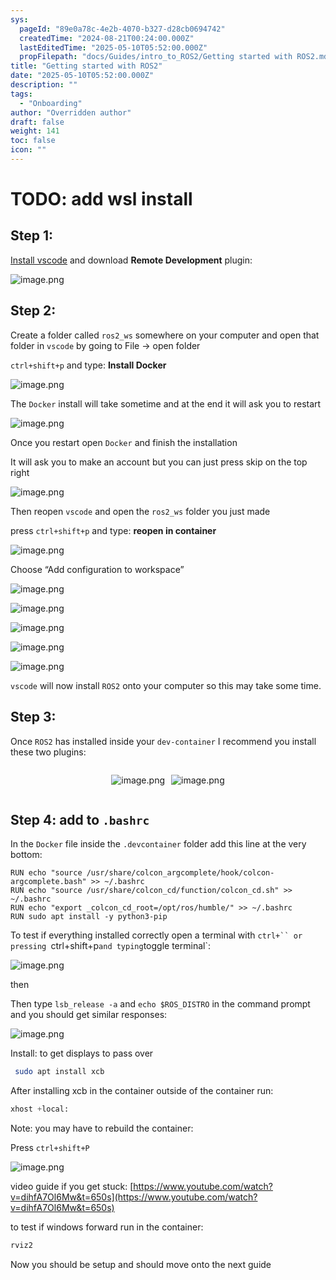 ```yaml
---
sys:
  pageId: "89e0a78c-4e2b-4070-b327-d28cb0694742"
  createdTime: "2024-08-21T00:24:00.000Z"
  lastEditedTime: "2025-05-10T05:52:00.000Z"
  propFilepath: "docs/Guides/intro_to_ROS2/Getting started with ROS2.md"
title: "Getting started with ROS2"
date: "2025-05-10T05:52:00.000Z"
description: ""
tags:
  - "Onboarding"
author: "Overridden author"
draft: false
weight: 141
toc: false
icon: ""
---
```


# TODO: add wsl install

## Step 1:

[Install vscode](https://code.visualstudio.com/download) and download **Remote Development** plugin:

![image.png](https://prod-files-secure.s3.us-west-2.amazonaws.com/d518164a-d88e-44d1-a4ee-3adb3bd8bce0/efb52993-1881-4a40-b95e-6f020334f022/image.png?X-Amz-Algorithm=AWS4-HMAC-SHA256&X-Amz-Content-Sha256=UNSIGNED-PAYLOAD&X-Amz-Credential=ASIAZI2LB466UTPVMOEJ%2F20250624%2Fus-west-2%2Fs3%2Faws4_request&X-Amz-Date=20250624T081319Z&X-Amz-Expires=3600&X-Amz-Security-Token=IQoJb3JpZ2luX2VjEDAaCXVzLXdlc3QtMiJIMEYCIQCI8TrunruSXXZnQzePbnYtpEvw4vXOhpR4PfqIbpd6%2BgIhAILzw5x%2B5ZFc434ISmUB8phDaZrGFKhKRLIFtGXCBZH7Kv8DCCkQABoMNjM3NDIzMTgzODA1IgzMQoDR6a7ofRG7ydoq3AOVRi3l9S9plnoeFIMOuLhYc99KBlDFSlAX%2B7QiZVfqCF0R5v9xMg6OSCWIVUQ31Tb1v9NlaEZkCw0PjslH4rW16MOqMt49ZZy4OBw9iICJPto7bAsVIACalUV457IcZGQC3tFXhnLuB904Q%2FNaPWuIciRiX7yMtboOQmnzvMaoC11LmVuoPzey%2B0G2z4A0txjXs0k1KAOLKORwZsx2tvUXnAMiHA6nhaN9gTs6GzJ%2B8V%2BON7qfuwueGjQtlOwActElix6znlYe6vl0Taq5vL3agLLNKTT0mWHcHleiU4G2X3ZDvWEASl8pkbTpiVUTjfIVzpdGwZtMyMqEv0ppQpSQ1xmLoPPMEjp%2B49lfW6YYAK8i3vOyiWCYVw%2BNdjzeEmdLeGtwxLXkKi%2Bjxa36hd%2FLNwkIdQmn9TATR2Z70lA6uV1OFR3dpUOy74eoNvQAElo1RveuzhJosAMFm%2BF1qcAaMm1QdmYEtyyjE8SxXXTLN5T%2FdN27S1%2FECR9zGPxVI3%2F4SzfgUs2gr6vMLMkL2u1V9VOL6F6sxNwXuNKPgKxlK7spfLNapqTyijfUzyAhyX7P3TnCKBJq3c6uUX1ibX%2FNe6xBtpNb9Bl5dzzAA0i6GjL%2F%2FNT52qoc1oqw5jDasunCBjqkAWq9%2FbtI42yxD%2FOUSU7PNkYX%2Fbt9Cm%2FHnVE13M%2B2%2F1lo6lnA8hlOI25XeDL9VnbhC04dgaX4LKyxZDSmv99cZc4DO1z0U7Epyd1cvtNJnyEyjCr3v0Rbkv0m6IXPT6nfKcXXwzyZaO%2BwKoZpUnTgS81tUgpOcmD7gdlIksy8aXwdbvChv4LTrzcsa1KNPbJe31H0O%2Fu321qga%2BC%2FcLAOXG38eixl&X-Amz-Signature=2b7cd34a28a8d6dd57feabdfb02c529106e780565f3117abe47b90c8e43572a9&X-Amz-SignedHeaders=host&x-amz-checksum-mode=ENABLED&x-id=GetObject)

## Step 2:

Create a folder called `ros2_ws` somewhere on your computer and open that folder in `vscode` by going to File → open folder 

`ctrl+shift+p` and type: **Install Docker**

![image.png](https://prod-files-secure.s3.us-west-2.amazonaws.com/d518164a-d88e-44d1-a4ee-3adb3bd8bce0/2269dc0e-1cd5-47ff-bceb-c04ad9b2eab0/image.png?X-Amz-Algorithm=AWS4-HMAC-SHA256&X-Amz-Content-Sha256=UNSIGNED-PAYLOAD&X-Amz-Credential=ASIAZI2LB466UTPVMOEJ%2F20250624%2Fus-west-2%2Fs3%2Faws4_request&X-Amz-Date=20250624T081319Z&X-Amz-Expires=3600&X-Amz-Security-Token=IQoJb3JpZ2luX2VjEDAaCXVzLXdlc3QtMiJIMEYCIQCI8TrunruSXXZnQzePbnYtpEvw4vXOhpR4PfqIbpd6%2BgIhAILzw5x%2B5ZFc434ISmUB8phDaZrGFKhKRLIFtGXCBZH7Kv8DCCkQABoMNjM3NDIzMTgzODA1IgzMQoDR6a7ofRG7ydoq3AOVRi3l9S9plnoeFIMOuLhYc99KBlDFSlAX%2B7QiZVfqCF0R5v9xMg6OSCWIVUQ31Tb1v9NlaEZkCw0PjslH4rW16MOqMt49ZZy4OBw9iICJPto7bAsVIACalUV457IcZGQC3tFXhnLuB904Q%2FNaPWuIciRiX7yMtboOQmnzvMaoC11LmVuoPzey%2B0G2z4A0txjXs0k1KAOLKORwZsx2tvUXnAMiHA6nhaN9gTs6GzJ%2B8V%2BON7qfuwueGjQtlOwActElix6znlYe6vl0Taq5vL3agLLNKTT0mWHcHleiU4G2X3ZDvWEASl8pkbTpiVUTjfIVzpdGwZtMyMqEv0ppQpSQ1xmLoPPMEjp%2B49lfW6YYAK8i3vOyiWCYVw%2BNdjzeEmdLeGtwxLXkKi%2Bjxa36hd%2FLNwkIdQmn9TATR2Z70lA6uV1OFR3dpUOy74eoNvQAElo1RveuzhJosAMFm%2BF1qcAaMm1QdmYEtyyjE8SxXXTLN5T%2FdN27S1%2FECR9zGPxVI3%2F4SzfgUs2gr6vMLMkL2u1V9VOL6F6sxNwXuNKPgKxlK7spfLNapqTyijfUzyAhyX7P3TnCKBJq3c6uUX1ibX%2FNe6xBtpNb9Bl5dzzAA0i6GjL%2F%2FNT52qoc1oqw5jDasunCBjqkAWq9%2FbtI42yxD%2FOUSU7PNkYX%2Fbt9Cm%2FHnVE13M%2B2%2F1lo6lnA8hlOI25XeDL9VnbhC04dgaX4LKyxZDSmv99cZc4DO1z0U7Epyd1cvtNJnyEyjCr3v0Rbkv0m6IXPT6nfKcXXwzyZaO%2BwKoZpUnTgS81tUgpOcmD7gdlIksy8aXwdbvChv4LTrzcsa1KNPbJe31H0O%2Fu321qga%2BC%2FcLAOXG38eixl&X-Amz-Signature=0de35544a01287468db3735ebb5a84d33ac3d853b9886021f5095652076dfec9&X-Amz-SignedHeaders=host&x-amz-checksum-mode=ENABLED&x-id=GetObject)

The `Docker` install will take sometime and at the end it will ask you to restart

![image.png](https://prod-files-secure.s3.us-west-2.amazonaws.com/d518164a-d88e-44d1-a4ee-3adb3bd8bce0/ed233f78-be33-4b1f-b89c-9c346c0e961e/image.png?X-Amz-Algorithm=AWS4-HMAC-SHA256&X-Amz-Content-Sha256=UNSIGNED-PAYLOAD&X-Amz-Credential=ASIAZI2LB466UTPVMOEJ%2F20250624%2Fus-west-2%2Fs3%2Faws4_request&X-Amz-Date=20250624T081319Z&X-Amz-Expires=3600&X-Amz-Security-Token=IQoJb3JpZ2luX2VjEDAaCXVzLXdlc3QtMiJIMEYCIQCI8TrunruSXXZnQzePbnYtpEvw4vXOhpR4PfqIbpd6%2BgIhAILzw5x%2B5ZFc434ISmUB8phDaZrGFKhKRLIFtGXCBZH7Kv8DCCkQABoMNjM3NDIzMTgzODA1IgzMQoDR6a7ofRG7ydoq3AOVRi3l9S9plnoeFIMOuLhYc99KBlDFSlAX%2B7QiZVfqCF0R5v9xMg6OSCWIVUQ31Tb1v9NlaEZkCw0PjslH4rW16MOqMt49ZZy4OBw9iICJPto7bAsVIACalUV457IcZGQC3tFXhnLuB904Q%2FNaPWuIciRiX7yMtboOQmnzvMaoC11LmVuoPzey%2B0G2z4A0txjXs0k1KAOLKORwZsx2tvUXnAMiHA6nhaN9gTs6GzJ%2B8V%2BON7qfuwueGjQtlOwActElix6znlYe6vl0Taq5vL3agLLNKTT0mWHcHleiU4G2X3ZDvWEASl8pkbTpiVUTjfIVzpdGwZtMyMqEv0ppQpSQ1xmLoPPMEjp%2B49lfW6YYAK8i3vOyiWCYVw%2BNdjzeEmdLeGtwxLXkKi%2Bjxa36hd%2FLNwkIdQmn9TATR2Z70lA6uV1OFR3dpUOy74eoNvQAElo1RveuzhJosAMFm%2BF1qcAaMm1QdmYEtyyjE8SxXXTLN5T%2FdN27S1%2FECR9zGPxVI3%2F4SzfgUs2gr6vMLMkL2u1V9VOL6F6sxNwXuNKPgKxlK7spfLNapqTyijfUzyAhyX7P3TnCKBJq3c6uUX1ibX%2FNe6xBtpNb9Bl5dzzAA0i6GjL%2F%2FNT52qoc1oqw5jDasunCBjqkAWq9%2FbtI42yxD%2FOUSU7PNkYX%2Fbt9Cm%2FHnVE13M%2B2%2F1lo6lnA8hlOI25XeDL9VnbhC04dgaX4LKyxZDSmv99cZc4DO1z0U7Epyd1cvtNJnyEyjCr3v0Rbkv0m6IXPT6nfKcXXwzyZaO%2BwKoZpUnTgS81tUgpOcmD7gdlIksy8aXwdbvChv4LTrzcsa1KNPbJe31H0O%2Fu321qga%2BC%2FcLAOXG38eixl&X-Amz-Signature=8baaa9d79c95544db07efb8f1ed473cfb8578f5f41c9e3a51134dcd1662b0410&X-Amz-SignedHeaders=host&x-amz-checksum-mode=ENABLED&x-id=GetObject)

Once you restart open `Docker` and finish the installation

It will ask you to make an account but you can just press skip on the top right

![image.png](https://prod-files-secure.s3.us-west-2.amazonaws.com/d518164a-d88e-44d1-a4ee-3adb3bd8bce0/21010ad9-1659-4fd9-9f59-9932a09b2a3d/image.png?X-Amz-Algorithm=AWS4-HMAC-SHA256&X-Amz-Content-Sha256=UNSIGNED-PAYLOAD&X-Amz-Credential=ASIAZI2LB466UTPVMOEJ%2F20250624%2Fus-west-2%2Fs3%2Faws4_request&X-Amz-Date=20250624T081320Z&X-Amz-Expires=3600&X-Amz-Security-Token=IQoJb3JpZ2luX2VjEDAaCXVzLXdlc3QtMiJIMEYCIQCI8TrunruSXXZnQzePbnYtpEvw4vXOhpR4PfqIbpd6%2BgIhAILzw5x%2B5ZFc434ISmUB8phDaZrGFKhKRLIFtGXCBZH7Kv8DCCkQABoMNjM3NDIzMTgzODA1IgzMQoDR6a7ofRG7ydoq3AOVRi3l9S9plnoeFIMOuLhYc99KBlDFSlAX%2B7QiZVfqCF0R5v9xMg6OSCWIVUQ31Tb1v9NlaEZkCw0PjslH4rW16MOqMt49ZZy4OBw9iICJPto7bAsVIACalUV457IcZGQC3tFXhnLuB904Q%2FNaPWuIciRiX7yMtboOQmnzvMaoC11LmVuoPzey%2B0G2z4A0txjXs0k1KAOLKORwZsx2tvUXnAMiHA6nhaN9gTs6GzJ%2B8V%2BON7qfuwueGjQtlOwActElix6znlYe6vl0Taq5vL3agLLNKTT0mWHcHleiU4G2X3ZDvWEASl8pkbTpiVUTjfIVzpdGwZtMyMqEv0ppQpSQ1xmLoPPMEjp%2B49lfW6YYAK8i3vOyiWCYVw%2BNdjzeEmdLeGtwxLXkKi%2Bjxa36hd%2FLNwkIdQmn9TATR2Z70lA6uV1OFR3dpUOy74eoNvQAElo1RveuzhJosAMFm%2BF1qcAaMm1QdmYEtyyjE8SxXXTLN5T%2FdN27S1%2FECR9zGPxVI3%2F4SzfgUs2gr6vMLMkL2u1V9VOL6F6sxNwXuNKPgKxlK7spfLNapqTyijfUzyAhyX7P3TnCKBJq3c6uUX1ibX%2FNe6xBtpNb9Bl5dzzAA0i6GjL%2F%2FNT52qoc1oqw5jDasunCBjqkAWq9%2FbtI42yxD%2FOUSU7PNkYX%2Fbt9Cm%2FHnVE13M%2B2%2F1lo6lnA8hlOI25XeDL9VnbhC04dgaX4LKyxZDSmv99cZc4DO1z0U7Epyd1cvtNJnyEyjCr3v0Rbkv0m6IXPT6nfKcXXwzyZaO%2BwKoZpUnTgS81tUgpOcmD7gdlIksy8aXwdbvChv4LTrzcsa1KNPbJe31H0O%2Fu321qga%2BC%2FcLAOXG38eixl&X-Amz-Signature=7ed87ef47b690022c214a1085ad8b5fd0c860c579b7db22a4c43833e57fbeef2&X-Amz-SignedHeaders=host&x-amz-checksum-mode=ENABLED&x-id=GetObject)

Then reopen `vscode` and open the `ros2_ws` folder you just made

press `ctrl+shift+p` and type: **reopen in container**

![image.png](https://prod-files-secure.s3.us-west-2.amazonaws.com/d518164a-d88e-44d1-a4ee-3adb3bd8bce0/4e93b8c2-41ad-488c-8095-c74205196118/image.png?X-Amz-Algorithm=AWS4-HMAC-SHA256&X-Amz-Content-Sha256=UNSIGNED-PAYLOAD&X-Amz-Credential=ASIAZI2LB466UTPVMOEJ%2F20250624%2Fus-west-2%2Fs3%2Faws4_request&X-Amz-Date=20250624T081319Z&X-Amz-Expires=3600&X-Amz-Security-Token=IQoJb3JpZ2luX2VjEDAaCXVzLXdlc3QtMiJIMEYCIQCI8TrunruSXXZnQzePbnYtpEvw4vXOhpR4PfqIbpd6%2BgIhAILzw5x%2B5ZFc434ISmUB8phDaZrGFKhKRLIFtGXCBZH7Kv8DCCkQABoMNjM3NDIzMTgzODA1IgzMQoDR6a7ofRG7ydoq3AOVRi3l9S9plnoeFIMOuLhYc99KBlDFSlAX%2B7QiZVfqCF0R5v9xMg6OSCWIVUQ31Tb1v9NlaEZkCw0PjslH4rW16MOqMt49ZZy4OBw9iICJPto7bAsVIACalUV457IcZGQC3tFXhnLuB904Q%2FNaPWuIciRiX7yMtboOQmnzvMaoC11LmVuoPzey%2B0G2z4A0txjXs0k1KAOLKORwZsx2tvUXnAMiHA6nhaN9gTs6GzJ%2B8V%2BON7qfuwueGjQtlOwActElix6znlYe6vl0Taq5vL3agLLNKTT0mWHcHleiU4G2X3ZDvWEASl8pkbTpiVUTjfIVzpdGwZtMyMqEv0ppQpSQ1xmLoPPMEjp%2B49lfW6YYAK8i3vOyiWCYVw%2BNdjzeEmdLeGtwxLXkKi%2Bjxa36hd%2FLNwkIdQmn9TATR2Z70lA6uV1OFR3dpUOy74eoNvQAElo1RveuzhJosAMFm%2BF1qcAaMm1QdmYEtyyjE8SxXXTLN5T%2FdN27S1%2FECR9zGPxVI3%2F4SzfgUs2gr6vMLMkL2u1V9VOL6F6sxNwXuNKPgKxlK7spfLNapqTyijfUzyAhyX7P3TnCKBJq3c6uUX1ibX%2FNe6xBtpNb9Bl5dzzAA0i6GjL%2F%2FNT52qoc1oqw5jDasunCBjqkAWq9%2FbtI42yxD%2FOUSU7PNkYX%2Fbt9Cm%2FHnVE13M%2B2%2F1lo6lnA8hlOI25XeDL9VnbhC04dgaX4LKyxZDSmv99cZc4DO1z0U7Epyd1cvtNJnyEyjCr3v0Rbkv0m6IXPT6nfKcXXwzyZaO%2BwKoZpUnTgS81tUgpOcmD7gdlIksy8aXwdbvChv4LTrzcsa1KNPbJe31H0O%2Fu321qga%2BC%2FcLAOXG38eixl&X-Amz-Signature=b0df93242b7bc99acf1c1ba9dd22c6e25e615d2a1e37be818484021b5a17477b&X-Amz-SignedHeaders=host&x-amz-checksum-mode=ENABLED&x-id=GetObject)

Choose “Add configuration to workspace”

![image.png](https://prod-files-secure.s3.us-west-2.amazonaws.com/d518164a-d88e-44d1-a4ee-3adb3bd8bce0/9560b282-5060-4989-ba37-97e7b2c22476/image.png?X-Amz-Algorithm=AWS4-HMAC-SHA256&X-Amz-Content-Sha256=UNSIGNED-PAYLOAD&X-Amz-Credential=ASIAZI2LB466UTPVMOEJ%2F20250624%2Fus-west-2%2Fs3%2Faws4_request&X-Amz-Date=20250624T081320Z&X-Amz-Expires=3600&X-Amz-Security-Token=IQoJb3JpZ2luX2VjEDAaCXVzLXdlc3QtMiJIMEYCIQCI8TrunruSXXZnQzePbnYtpEvw4vXOhpR4PfqIbpd6%2BgIhAILzw5x%2B5ZFc434ISmUB8phDaZrGFKhKRLIFtGXCBZH7Kv8DCCkQABoMNjM3NDIzMTgzODA1IgzMQoDR6a7ofRG7ydoq3AOVRi3l9S9plnoeFIMOuLhYc99KBlDFSlAX%2B7QiZVfqCF0R5v9xMg6OSCWIVUQ31Tb1v9NlaEZkCw0PjslH4rW16MOqMt49ZZy4OBw9iICJPto7bAsVIACalUV457IcZGQC3tFXhnLuB904Q%2FNaPWuIciRiX7yMtboOQmnzvMaoC11LmVuoPzey%2B0G2z4A0txjXs0k1KAOLKORwZsx2tvUXnAMiHA6nhaN9gTs6GzJ%2B8V%2BON7qfuwueGjQtlOwActElix6znlYe6vl0Taq5vL3agLLNKTT0mWHcHleiU4G2X3ZDvWEASl8pkbTpiVUTjfIVzpdGwZtMyMqEv0ppQpSQ1xmLoPPMEjp%2B49lfW6YYAK8i3vOyiWCYVw%2BNdjzeEmdLeGtwxLXkKi%2Bjxa36hd%2FLNwkIdQmn9TATR2Z70lA6uV1OFR3dpUOy74eoNvQAElo1RveuzhJosAMFm%2BF1qcAaMm1QdmYEtyyjE8SxXXTLN5T%2FdN27S1%2FECR9zGPxVI3%2F4SzfgUs2gr6vMLMkL2u1V9VOL6F6sxNwXuNKPgKxlK7spfLNapqTyijfUzyAhyX7P3TnCKBJq3c6uUX1ibX%2FNe6xBtpNb9Bl5dzzAA0i6GjL%2F%2FNT52qoc1oqw5jDasunCBjqkAWq9%2FbtI42yxD%2FOUSU7PNkYX%2Fbt9Cm%2FHnVE13M%2B2%2F1lo6lnA8hlOI25XeDL9VnbhC04dgaX4LKyxZDSmv99cZc4DO1z0U7Epyd1cvtNJnyEyjCr3v0Rbkv0m6IXPT6nfKcXXwzyZaO%2BwKoZpUnTgS81tUgpOcmD7gdlIksy8aXwdbvChv4LTrzcsa1KNPbJe31H0O%2Fu321qga%2BC%2FcLAOXG38eixl&X-Amz-Signature=8eebd4fb2d46a226a85e189a6c5a8cdc3aa2b93a38b4056d8446d51127f44b97&X-Amz-SignedHeaders=host&x-amz-checksum-mode=ENABLED&x-id=GetObject)

![image.png](https://prod-files-secure.s3.us-west-2.amazonaws.com/d518164a-d88e-44d1-a4ee-3adb3bd8bce0/2ee63f81-886b-48e8-a553-dc6e5eac99e4/image.png?X-Amz-Algorithm=AWS4-HMAC-SHA256&X-Amz-Content-Sha256=UNSIGNED-PAYLOAD&X-Amz-Credential=ASIAZI2LB466UTPVMOEJ%2F20250624%2Fus-west-2%2Fs3%2Faws4_request&X-Amz-Date=20250624T081319Z&X-Amz-Expires=3600&X-Amz-Security-Token=IQoJb3JpZ2luX2VjEDAaCXVzLXdlc3QtMiJIMEYCIQCI8TrunruSXXZnQzePbnYtpEvw4vXOhpR4PfqIbpd6%2BgIhAILzw5x%2B5ZFc434ISmUB8phDaZrGFKhKRLIFtGXCBZH7Kv8DCCkQABoMNjM3NDIzMTgzODA1IgzMQoDR6a7ofRG7ydoq3AOVRi3l9S9plnoeFIMOuLhYc99KBlDFSlAX%2B7QiZVfqCF0R5v9xMg6OSCWIVUQ31Tb1v9NlaEZkCw0PjslH4rW16MOqMt49ZZy4OBw9iICJPto7bAsVIACalUV457IcZGQC3tFXhnLuB904Q%2FNaPWuIciRiX7yMtboOQmnzvMaoC11LmVuoPzey%2B0G2z4A0txjXs0k1KAOLKORwZsx2tvUXnAMiHA6nhaN9gTs6GzJ%2B8V%2BON7qfuwueGjQtlOwActElix6znlYe6vl0Taq5vL3agLLNKTT0mWHcHleiU4G2X3ZDvWEASl8pkbTpiVUTjfIVzpdGwZtMyMqEv0ppQpSQ1xmLoPPMEjp%2B49lfW6YYAK8i3vOyiWCYVw%2BNdjzeEmdLeGtwxLXkKi%2Bjxa36hd%2FLNwkIdQmn9TATR2Z70lA6uV1OFR3dpUOy74eoNvQAElo1RveuzhJosAMFm%2BF1qcAaMm1QdmYEtyyjE8SxXXTLN5T%2FdN27S1%2FECR9zGPxVI3%2F4SzfgUs2gr6vMLMkL2u1V9VOL6F6sxNwXuNKPgKxlK7spfLNapqTyijfUzyAhyX7P3TnCKBJq3c6uUX1ibX%2FNe6xBtpNb9Bl5dzzAA0i6GjL%2F%2FNT52qoc1oqw5jDasunCBjqkAWq9%2FbtI42yxD%2FOUSU7PNkYX%2Fbt9Cm%2FHnVE13M%2B2%2F1lo6lnA8hlOI25XeDL9VnbhC04dgaX4LKyxZDSmv99cZc4DO1z0U7Epyd1cvtNJnyEyjCr3v0Rbkv0m6IXPT6nfKcXXwzyZaO%2BwKoZpUnTgS81tUgpOcmD7gdlIksy8aXwdbvChv4LTrzcsa1KNPbJe31H0O%2Fu321qga%2BC%2FcLAOXG38eixl&X-Amz-Signature=ab49b0701299878098ab79597022079bbd6b6daadede20172adc6f0aeb072328&X-Amz-SignedHeaders=host&x-amz-checksum-mode=ENABLED&x-id=GetObject)

![image.png](https://prod-files-secure.s3.us-west-2.amazonaws.com/d518164a-d88e-44d1-a4ee-3adb3bd8bce0/ae1580b2-b048-407e-aed9-b584224a7a04/image.png?X-Amz-Algorithm=AWS4-HMAC-SHA256&X-Amz-Content-Sha256=UNSIGNED-PAYLOAD&X-Amz-Credential=ASIAZI2LB466UTPVMOEJ%2F20250624%2Fus-west-2%2Fs3%2Faws4_request&X-Amz-Date=20250624T081319Z&X-Amz-Expires=3600&X-Amz-Security-Token=IQoJb3JpZ2luX2VjEDAaCXVzLXdlc3QtMiJIMEYCIQCI8TrunruSXXZnQzePbnYtpEvw4vXOhpR4PfqIbpd6%2BgIhAILzw5x%2B5ZFc434ISmUB8phDaZrGFKhKRLIFtGXCBZH7Kv8DCCkQABoMNjM3NDIzMTgzODA1IgzMQoDR6a7ofRG7ydoq3AOVRi3l9S9plnoeFIMOuLhYc99KBlDFSlAX%2B7QiZVfqCF0R5v9xMg6OSCWIVUQ31Tb1v9NlaEZkCw0PjslH4rW16MOqMt49ZZy4OBw9iICJPto7bAsVIACalUV457IcZGQC3tFXhnLuB904Q%2FNaPWuIciRiX7yMtboOQmnzvMaoC11LmVuoPzey%2B0G2z4A0txjXs0k1KAOLKORwZsx2tvUXnAMiHA6nhaN9gTs6GzJ%2B8V%2BON7qfuwueGjQtlOwActElix6znlYe6vl0Taq5vL3agLLNKTT0mWHcHleiU4G2X3ZDvWEASl8pkbTpiVUTjfIVzpdGwZtMyMqEv0ppQpSQ1xmLoPPMEjp%2B49lfW6YYAK8i3vOyiWCYVw%2BNdjzeEmdLeGtwxLXkKi%2Bjxa36hd%2FLNwkIdQmn9TATR2Z70lA6uV1OFR3dpUOy74eoNvQAElo1RveuzhJosAMFm%2BF1qcAaMm1QdmYEtyyjE8SxXXTLN5T%2FdN27S1%2FECR9zGPxVI3%2F4SzfgUs2gr6vMLMkL2u1V9VOL6F6sxNwXuNKPgKxlK7spfLNapqTyijfUzyAhyX7P3TnCKBJq3c6uUX1ibX%2FNe6xBtpNb9Bl5dzzAA0i6GjL%2F%2FNT52qoc1oqw5jDasunCBjqkAWq9%2FbtI42yxD%2FOUSU7PNkYX%2Fbt9Cm%2FHnVE13M%2B2%2F1lo6lnA8hlOI25XeDL9VnbhC04dgaX4LKyxZDSmv99cZc4DO1z0U7Epyd1cvtNJnyEyjCr3v0Rbkv0m6IXPT6nfKcXXwzyZaO%2BwKoZpUnTgS81tUgpOcmD7gdlIksy8aXwdbvChv4LTrzcsa1KNPbJe31H0O%2Fu321qga%2BC%2FcLAOXG38eixl&X-Amz-Signature=d653380f877261a72af52863081ca043c8b7df920d848865f48e1ee782d68f5b&X-Amz-SignedHeaders=host&x-amz-checksum-mode=ENABLED&x-id=GetObject)

![image.png](https://prod-files-secure.s3.us-west-2.amazonaws.com/d518164a-d88e-44d1-a4ee-3adb3bd8bce0/53255b28-f75e-430f-b9e3-c0ac8577e42b/image.png?X-Amz-Algorithm=AWS4-HMAC-SHA256&X-Amz-Content-Sha256=UNSIGNED-PAYLOAD&X-Amz-Credential=ASIAZI2LB466UTPVMOEJ%2F20250624%2Fus-west-2%2Fs3%2Faws4_request&X-Amz-Date=20250624T081319Z&X-Amz-Expires=3600&X-Amz-Security-Token=IQoJb3JpZ2luX2VjEDAaCXVzLXdlc3QtMiJIMEYCIQCI8TrunruSXXZnQzePbnYtpEvw4vXOhpR4PfqIbpd6%2BgIhAILzw5x%2B5ZFc434ISmUB8phDaZrGFKhKRLIFtGXCBZH7Kv8DCCkQABoMNjM3NDIzMTgzODA1IgzMQoDR6a7ofRG7ydoq3AOVRi3l9S9plnoeFIMOuLhYc99KBlDFSlAX%2B7QiZVfqCF0R5v9xMg6OSCWIVUQ31Tb1v9NlaEZkCw0PjslH4rW16MOqMt49ZZy4OBw9iICJPto7bAsVIACalUV457IcZGQC3tFXhnLuB904Q%2FNaPWuIciRiX7yMtboOQmnzvMaoC11LmVuoPzey%2B0G2z4A0txjXs0k1KAOLKORwZsx2tvUXnAMiHA6nhaN9gTs6GzJ%2B8V%2BON7qfuwueGjQtlOwActElix6znlYe6vl0Taq5vL3agLLNKTT0mWHcHleiU4G2X3ZDvWEASl8pkbTpiVUTjfIVzpdGwZtMyMqEv0ppQpSQ1xmLoPPMEjp%2B49lfW6YYAK8i3vOyiWCYVw%2BNdjzeEmdLeGtwxLXkKi%2Bjxa36hd%2FLNwkIdQmn9TATR2Z70lA6uV1OFR3dpUOy74eoNvQAElo1RveuzhJosAMFm%2BF1qcAaMm1QdmYEtyyjE8SxXXTLN5T%2FdN27S1%2FECR9zGPxVI3%2F4SzfgUs2gr6vMLMkL2u1V9VOL6F6sxNwXuNKPgKxlK7spfLNapqTyijfUzyAhyX7P3TnCKBJq3c6uUX1ibX%2FNe6xBtpNb9Bl5dzzAA0i6GjL%2F%2FNT52qoc1oqw5jDasunCBjqkAWq9%2FbtI42yxD%2FOUSU7PNkYX%2Fbt9Cm%2FHnVE13M%2B2%2F1lo6lnA8hlOI25XeDL9VnbhC04dgaX4LKyxZDSmv99cZc4DO1z0U7Epyd1cvtNJnyEyjCr3v0Rbkv0m6IXPT6nfKcXXwzyZaO%2BwKoZpUnTgS81tUgpOcmD7gdlIksy8aXwdbvChv4LTrzcsa1KNPbJe31H0O%2Fu321qga%2BC%2FcLAOXG38eixl&X-Amz-Signature=5c92676ffb2051aeea90ba4d8f35057283ec3b8ed1b898ab503f364025b6ba01&X-Amz-SignedHeaders=host&x-amz-checksum-mode=ENABLED&x-id=GetObject)

![image.png](https://prod-files-secure.s3.us-west-2.amazonaws.com/d518164a-d88e-44d1-a4ee-3adb3bd8bce0/7c562767-5af9-4ffb-97d1-327bcdf4ee00/image.png?X-Amz-Algorithm=AWS4-HMAC-SHA256&X-Amz-Content-Sha256=UNSIGNED-PAYLOAD&X-Amz-Credential=ASIAZI2LB466UTPVMOEJ%2F20250624%2Fus-west-2%2Fs3%2Faws4_request&X-Amz-Date=20250624T081320Z&X-Amz-Expires=3600&X-Amz-Security-Token=IQoJb3JpZ2luX2VjEDAaCXVzLXdlc3QtMiJIMEYCIQCI8TrunruSXXZnQzePbnYtpEvw4vXOhpR4PfqIbpd6%2BgIhAILzw5x%2B5ZFc434ISmUB8phDaZrGFKhKRLIFtGXCBZH7Kv8DCCkQABoMNjM3NDIzMTgzODA1IgzMQoDR6a7ofRG7ydoq3AOVRi3l9S9plnoeFIMOuLhYc99KBlDFSlAX%2B7QiZVfqCF0R5v9xMg6OSCWIVUQ31Tb1v9NlaEZkCw0PjslH4rW16MOqMt49ZZy4OBw9iICJPto7bAsVIACalUV457IcZGQC3tFXhnLuB904Q%2FNaPWuIciRiX7yMtboOQmnzvMaoC11LmVuoPzey%2B0G2z4A0txjXs0k1KAOLKORwZsx2tvUXnAMiHA6nhaN9gTs6GzJ%2B8V%2BON7qfuwueGjQtlOwActElix6znlYe6vl0Taq5vL3agLLNKTT0mWHcHleiU4G2X3ZDvWEASl8pkbTpiVUTjfIVzpdGwZtMyMqEv0ppQpSQ1xmLoPPMEjp%2B49lfW6YYAK8i3vOyiWCYVw%2BNdjzeEmdLeGtwxLXkKi%2Bjxa36hd%2FLNwkIdQmn9TATR2Z70lA6uV1OFR3dpUOy74eoNvQAElo1RveuzhJosAMFm%2BF1qcAaMm1QdmYEtyyjE8SxXXTLN5T%2FdN27S1%2FECR9zGPxVI3%2F4SzfgUs2gr6vMLMkL2u1V9VOL6F6sxNwXuNKPgKxlK7spfLNapqTyijfUzyAhyX7P3TnCKBJq3c6uUX1ibX%2FNe6xBtpNb9Bl5dzzAA0i6GjL%2F%2FNT52qoc1oqw5jDasunCBjqkAWq9%2FbtI42yxD%2FOUSU7PNkYX%2Fbt9Cm%2FHnVE13M%2B2%2F1lo6lnA8hlOI25XeDL9VnbhC04dgaX4LKyxZDSmv99cZc4DO1z0U7Epyd1cvtNJnyEyjCr3v0Rbkv0m6IXPT6nfKcXXwzyZaO%2BwKoZpUnTgS81tUgpOcmD7gdlIksy8aXwdbvChv4LTrzcsa1KNPbJe31H0O%2Fu321qga%2BC%2FcLAOXG38eixl&X-Amz-Signature=af6578941684b8c4898097e39e9371d5f24437681b60e48893cac48b3cb013e2&X-Amz-SignedHeaders=host&x-amz-checksum-mode=ENABLED&x-id=GetObject)

`vscode` will now install `ROS2` onto your computer so this may take some time.

## Step 3:

Once `ROS2` has installed inside your `dev-container` I recommend you install these two plugins:

<div style="display: flex;flex-direction: row; column-gap:10px; max-width: 630px;justify-content: center;">
<div>

![image.png](https://prod-files-secure.s3.us-west-2.amazonaws.com/d518164a-d88e-44d1-a4ee-3adb3bd8bce0/3fc3d550-5a54-4ba1-ba6b-faa01cdb7369/image.png?X-Amz-Algorithm=AWS4-HMAC-SHA256&X-Amz-Content-Sha256=UNSIGNED-PAYLOAD&X-Amz-Credential=ASIAZI2LB4665U6IEB7Z%2F20250624%2Fus-west-2%2Fs3%2Faws4_request&X-Amz-Date=20250624T081326Z&X-Amz-Expires=3600&X-Amz-Security-Token=IQoJb3JpZ2luX2VjEDAaCXVzLXdlc3QtMiJIMEYCIQCMCQqpnErzvfAZHubu%2BLaCwI8TpcZ6ITuULtcoalsW%2BAIhANCB9XjZ3QRC66hRQ6fXeW5HD4Vn%2BwwmXzwtXC5lxONJKv8DCCkQABoMNjM3NDIzMTgzODA1IgyHEI%2BrG407L7udPTsq3AMzIisKwJDxyjKIWwMb%2B2HNfook8O%2BdNLwT7Ui2eT4%2FY7fugDEIrtpPAbJrg2LKy9OLc40nDNtK8RyXTBb584f31RuRnaeYBMlz%2Fqklk6cRUzZ4kuHm1Z6LsFwrd%2B6xwv0KYEoRFYFDHSHPS6Bna1Nk0d4mkyxEAgcFSDH4Pb14COmD1Ajw7gf%2Bfa1JF50yXa%2BYwnEPWf5yaJTWeaYLfCFTYaQX7217VGExEMCzNJj%2B0Rtrukvdq5V4smf3wto3AMN6nYAhZ50HZnCTM9Pe0sijwE24durdpv8LGGU2Z3xfmTsdEAfd0xVJyhWlVTWZzwa%2BdC8z82WHEezQmT5I%2FeYNvXYiLbwC6E6v5eh8o5vuApRs5HGcU1SLlw5mUXfO2Jw3OL40Wces4tSd8ElhWP8QSx%2B36x6HMPm%2BdAKjNP3AHzQgiJG9eObcvNO8495vZqMdA7TGaVnlqFzM66IOwx6d2Wks1fvfImhUA2x1GC%2BmH0QGK%2B8VGF7EJMQoTAH43KbQM7jcjm6yzv7VpR3lCNPHi9%2Bg85H60aa9H2euRasr4XokLjBGqoX47Skmihsvp6Zo2UbkgCbiLIc9FRsiNaXa%2Be1dgg81pTEvRxm3BqSbm40JJKzYwEBgfCRhfTCisenCBjqkAbj8ISHLllZsC0TIY%2F6nmk%2FfrMNjjt0ZfXYcfc7KiQ%2BkByBNgMgc77z5W1ovBBjaklc9KubX%2FAM4vBDqzxGFjkojFLLuRLifwzjg%2BQdEbqC83ZYDEdGM0HFah6CHlq7QGHzDZxMteGLeVP9njxwEajY0V5NERWD5%2FJs%2BqBB15%2F4CI%2B%2FqQNxJN9Rfz815bJB7opcZnRN2aVpb8T0wP0DYTmmI1%2Bqn&X-Amz-Signature=951dc46ca044c1f634511dc47e0bb4d2dde9a430919f576bb8b985b4acfe6d81&X-Amz-SignedHeaders=host&x-amz-checksum-mode=ENABLED&x-id=GetObject)

</div>
<div>

![image.png](https://prod-files-secure.s3.us-west-2.amazonaws.com/d518164a-d88e-44d1-a4ee-3adb3bd8bce0/d994cc66-13c2-4093-a5a3-f84cf4601a82/image.png?X-Amz-Algorithm=AWS4-HMAC-SHA256&X-Amz-Content-Sha256=UNSIGNED-PAYLOAD&X-Amz-Credential=ASIAZI2LB466WRVLG3Z2%2F20250624%2Fus-west-2%2Fs3%2Faws4_request&X-Amz-Date=20250624T081326Z&X-Amz-Expires=3600&X-Amz-Security-Token=IQoJb3JpZ2luX2VjEDAaCXVzLXdlc3QtMiJIMEYCIQCEykTJW76ekgVY0BQUpFh%2BQf%2FKr%2BhxBhFIi7W7yKltlQIhAMej3OAzjjXpWw9luK5MaANL027o0k6k%2FeqNMLhGbf6IKv8DCCkQABoMNjM3NDIzMTgzODA1Igw2FIkypuTOTj9O1gMq3ANLhqbB79gczbsWeK3UQssGRKkvUVl1i%2BCKuNuGD7lyggvz%2BZU%2BOCSXUReHkBmTgKXxNuMa0FmruSAfvKQJxxTpIhiURpBCi2%2BrXQ37T4oYUYDS3T4IgR19MQ1fkSPPVoA0SVT1EUQVD%2BpUBsWoiCGramFqp%2FvVoJ2Y5ZPeSgiCoLi5CmZqpTDc03FlQGcbgsNMIWfLXHgMwcAx7BYOQX4XgFwUb2sTyPcI%2BdwiTPSJ2hrVE8YExV1OK91WEr53t22Sj1XblAzx1jwLvDzITIt96C4MKJXCfXeAURnq2a2N8BLpfco7hqasPuPeGw3rLmqYe8u6M4uwfeO4Uar5ljl3wFqgdExJVr6ZYMomzCmxO07DYZjUlv5mbG%2BGjal9yRS0pFbBjmSBQ7qI%2FJ1bb3HTf8%2FheDX%2FqoAO8icJMC6T8aiZEwibRod%2BHxrhcBb7A8MF%2Fr3%2FehDMCAUGceqJXijKQXejvK8PkSs6gS29dOdwZAndixEtUdAiPR9puM2IrqWTbhIsa0IrHRGGrz3%2FWE5r8xEGI0w8w3aku9lLJRbTYigJeqIjym2uuEYM%2FvWgFIhV3ILgtYKKnzqA699KK1OLAHXpCleCU7UykzAx8zY2YLQHUkfvvz%2FlYTa6wzCSsunCBjqkAczG7K9wU1kDDX6Yt2x8lQpCPflusgtnyWk3Imu67krMaOKmXKOdgSRm8NN402kGIK7Kgmsl1Hfwq6nKuxpLD4iDQwSXjVrarly5VSjIATX6p%2BMtUAONQ8ofY1F%2FwKCG6fQCnbzpNPBCAAllWqc8Vf84Tjd9FzwTqim0dRxn7EAlb882LRy5G%2BuN9nLhD%2Fv3eTpilUNekpUT9YHMQ%2B3RiJ0CQzFH&X-Amz-Signature=1397f8d2b2a8c82a40dd90defdb3df88752827cd722cb78e46db9d1c1e95b08e&X-Amz-SignedHeaders=host&x-amz-checksum-mode=ENABLED&x-id=GetObject)

</div>
</div>

## Step 4: add to `.bashrc`

In the `Docker` file inside the `.devcontainer` folder add this line at the very bottom: 

```docker
RUN echo "source /usr/share/colcon_argcomplete/hook/colcon-argcomplete.bash" >> ~/.bashrc
RUN echo "source /usr/share/colcon_cd/function/colcon_cd.sh" >> ~/.bashrc
RUN echo "export _colcon_cd_root=/opt/ros/humble/" >> ~/.bashrc
RUN sudo apt install -y python3-pip 
```

To test if everything installed correctly open a terminal with `ctrl+`` or pressing `ctrl+shift+p` and typing `toggle terminal`:

![image.png](https://prod-files-secure.s3.us-west-2.amazonaws.com/d518164a-d88e-44d1-a4ee-3adb3bd8bce0/6a4943d8-b04e-4c02-9a58-775f3384d1a5/image.png?X-Amz-Algorithm=AWS4-HMAC-SHA256&X-Amz-Content-Sha256=UNSIGNED-PAYLOAD&X-Amz-Credential=ASIAZI2LB466UTPVMOEJ%2F20250624%2Fus-west-2%2Fs3%2Faws4_request&X-Amz-Date=20250624T081319Z&X-Amz-Expires=3600&X-Amz-Security-Token=IQoJb3JpZ2luX2VjEDAaCXVzLXdlc3QtMiJIMEYCIQCI8TrunruSXXZnQzePbnYtpEvw4vXOhpR4PfqIbpd6%2BgIhAILzw5x%2B5ZFc434ISmUB8phDaZrGFKhKRLIFtGXCBZH7Kv8DCCkQABoMNjM3NDIzMTgzODA1IgzMQoDR6a7ofRG7ydoq3AOVRi3l9S9plnoeFIMOuLhYc99KBlDFSlAX%2B7QiZVfqCF0R5v9xMg6OSCWIVUQ31Tb1v9NlaEZkCw0PjslH4rW16MOqMt49ZZy4OBw9iICJPto7bAsVIACalUV457IcZGQC3tFXhnLuB904Q%2FNaPWuIciRiX7yMtboOQmnzvMaoC11LmVuoPzey%2B0G2z4A0txjXs0k1KAOLKORwZsx2tvUXnAMiHA6nhaN9gTs6GzJ%2B8V%2BON7qfuwueGjQtlOwActElix6znlYe6vl0Taq5vL3agLLNKTT0mWHcHleiU4G2X3ZDvWEASl8pkbTpiVUTjfIVzpdGwZtMyMqEv0ppQpSQ1xmLoPPMEjp%2B49lfW6YYAK8i3vOyiWCYVw%2BNdjzeEmdLeGtwxLXkKi%2Bjxa36hd%2FLNwkIdQmn9TATR2Z70lA6uV1OFR3dpUOy74eoNvQAElo1RveuzhJosAMFm%2BF1qcAaMm1QdmYEtyyjE8SxXXTLN5T%2FdN27S1%2FECR9zGPxVI3%2F4SzfgUs2gr6vMLMkL2u1V9VOL6F6sxNwXuNKPgKxlK7spfLNapqTyijfUzyAhyX7P3TnCKBJq3c6uUX1ibX%2FNe6xBtpNb9Bl5dzzAA0i6GjL%2F%2FNT52qoc1oqw5jDasunCBjqkAWq9%2FbtI42yxD%2FOUSU7PNkYX%2Fbt9Cm%2FHnVE13M%2B2%2F1lo6lnA8hlOI25XeDL9VnbhC04dgaX4LKyxZDSmv99cZc4DO1z0U7Epyd1cvtNJnyEyjCr3v0Rbkv0m6IXPT6nfKcXXwzyZaO%2BwKoZpUnTgS81tUgpOcmD7gdlIksy8aXwdbvChv4LTrzcsa1KNPbJe31H0O%2Fu321qga%2BC%2FcLAOXG38eixl&X-Amz-Signature=778459507ccadb000e538578dad5ee64082f2f44db941341db74c4b0facb8800&X-Amz-SignedHeaders=host&x-amz-checksum-mode=ENABLED&x-id=GetObject)

then 

Then type `lsb_release -a` and `echo $ROS_DISTRO` in the command prompt and you should get similar responses:

![image.png](https://prod-files-secure.s3.us-west-2.amazonaws.com/d518164a-d88e-44d1-a4ee-3adb3bd8bce0/3e635dec-a805-4e85-8b9e-d000e5b71a4e/image.png?X-Amz-Algorithm=AWS4-HMAC-SHA256&X-Amz-Content-Sha256=UNSIGNED-PAYLOAD&X-Amz-Credential=ASIAZI2LB466UTPVMOEJ%2F20250624%2Fus-west-2%2Fs3%2Faws4_request&X-Amz-Date=20250624T081320Z&X-Amz-Expires=3600&X-Amz-Security-Token=IQoJb3JpZ2luX2VjEDAaCXVzLXdlc3QtMiJIMEYCIQCI8TrunruSXXZnQzePbnYtpEvw4vXOhpR4PfqIbpd6%2BgIhAILzw5x%2B5ZFc434ISmUB8phDaZrGFKhKRLIFtGXCBZH7Kv8DCCkQABoMNjM3NDIzMTgzODA1IgzMQoDR6a7ofRG7ydoq3AOVRi3l9S9plnoeFIMOuLhYc99KBlDFSlAX%2B7QiZVfqCF0R5v9xMg6OSCWIVUQ31Tb1v9NlaEZkCw0PjslH4rW16MOqMt49ZZy4OBw9iICJPto7bAsVIACalUV457IcZGQC3tFXhnLuB904Q%2FNaPWuIciRiX7yMtboOQmnzvMaoC11LmVuoPzey%2B0G2z4A0txjXs0k1KAOLKORwZsx2tvUXnAMiHA6nhaN9gTs6GzJ%2B8V%2BON7qfuwueGjQtlOwActElix6znlYe6vl0Taq5vL3agLLNKTT0mWHcHleiU4G2X3ZDvWEASl8pkbTpiVUTjfIVzpdGwZtMyMqEv0ppQpSQ1xmLoPPMEjp%2B49lfW6YYAK8i3vOyiWCYVw%2BNdjzeEmdLeGtwxLXkKi%2Bjxa36hd%2FLNwkIdQmn9TATR2Z70lA6uV1OFR3dpUOy74eoNvQAElo1RveuzhJosAMFm%2BF1qcAaMm1QdmYEtyyjE8SxXXTLN5T%2FdN27S1%2FECR9zGPxVI3%2F4SzfgUs2gr6vMLMkL2u1V9VOL6F6sxNwXuNKPgKxlK7spfLNapqTyijfUzyAhyX7P3TnCKBJq3c6uUX1ibX%2FNe6xBtpNb9Bl5dzzAA0i6GjL%2F%2FNT52qoc1oqw5jDasunCBjqkAWq9%2FbtI42yxD%2FOUSU7PNkYX%2Fbt9Cm%2FHnVE13M%2B2%2F1lo6lnA8hlOI25XeDL9VnbhC04dgaX4LKyxZDSmv99cZc4DO1z0U7Epyd1cvtNJnyEyjCr3v0Rbkv0m6IXPT6nfKcXXwzyZaO%2BwKoZpUnTgS81tUgpOcmD7gdlIksy8aXwdbvChv4LTrzcsa1KNPbJe31H0O%2Fu321qga%2BC%2FcLAOXG38eixl&X-Amz-Signature=a367def3fc176d4aeb22d1eb9a8bc1ce2722173c01ef42588f016742ddc73f6c&X-Amz-SignedHeaders=host&x-amz-checksum-mode=ENABLED&x-id=GetObject)

Install:  to get displays to pass over

```bash
 sudo apt install xcb
```

After installing xcb in the container outside of the container run:

```python
xhost +local:
```

Note: you may have to rebuild the container:

Press `ctrl+shift+P`

![image.png](https://prod-files-secure.s3.us-west-2.amazonaws.com/d518164a-d88e-44d1-a4ee-3adb3bd8bce0/6c2be660-2618-4c38-9c26-53554f7a0b7b/image.png?X-Amz-Algorithm=AWS4-HMAC-SHA256&X-Amz-Content-Sha256=UNSIGNED-PAYLOAD&X-Amz-Credential=ASIAZI2LB466UTPVMOEJ%2F20250624%2Fus-west-2%2Fs3%2Faws4_request&X-Amz-Date=20250624T081319Z&X-Amz-Expires=3600&X-Amz-Security-Token=IQoJb3JpZ2luX2VjEDAaCXVzLXdlc3QtMiJIMEYCIQCI8TrunruSXXZnQzePbnYtpEvw4vXOhpR4PfqIbpd6%2BgIhAILzw5x%2B5ZFc434ISmUB8phDaZrGFKhKRLIFtGXCBZH7Kv8DCCkQABoMNjM3NDIzMTgzODA1IgzMQoDR6a7ofRG7ydoq3AOVRi3l9S9plnoeFIMOuLhYc99KBlDFSlAX%2B7QiZVfqCF0R5v9xMg6OSCWIVUQ31Tb1v9NlaEZkCw0PjslH4rW16MOqMt49ZZy4OBw9iICJPto7bAsVIACalUV457IcZGQC3tFXhnLuB904Q%2FNaPWuIciRiX7yMtboOQmnzvMaoC11LmVuoPzey%2B0G2z4A0txjXs0k1KAOLKORwZsx2tvUXnAMiHA6nhaN9gTs6GzJ%2B8V%2BON7qfuwueGjQtlOwActElix6znlYe6vl0Taq5vL3agLLNKTT0mWHcHleiU4G2X3ZDvWEASl8pkbTpiVUTjfIVzpdGwZtMyMqEv0ppQpSQ1xmLoPPMEjp%2B49lfW6YYAK8i3vOyiWCYVw%2BNdjzeEmdLeGtwxLXkKi%2Bjxa36hd%2FLNwkIdQmn9TATR2Z70lA6uV1OFR3dpUOy74eoNvQAElo1RveuzhJosAMFm%2BF1qcAaMm1QdmYEtyyjE8SxXXTLN5T%2FdN27S1%2FECR9zGPxVI3%2F4SzfgUs2gr6vMLMkL2u1V9VOL6F6sxNwXuNKPgKxlK7spfLNapqTyijfUzyAhyX7P3TnCKBJq3c6uUX1ibX%2FNe6xBtpNb9Bl5dzzAA0i6GjL%2F%2FNT52qoc1oqw5jDasunCBjqkAWq9%2FbtI42yxD%2FOUSU7PNkYX%2Fbt9Cm%2FHnVE13M%2B2%2F1lo6lnA8hlOI25XeDL9VnbhC04dgaX4LKyxZDSmv99cZc4DO1z0U7Epyd1cvtNJnyEyjCr3v0Rbkv0m6IXPT6nfKcXXwzyZaO%2BwKoZpUnTgS81tUgpOcmD7gdlIksy8aXwdbvChv4LTrzcsa1KNPbJe31H0O%2Fu321qga%2BC%2FcLAOXG38eixl&X-Amz-Signature=c7c0604124a438a1095a807550e05334474a13fefd631b93c32143a7496495af&X-Amz-SignedHeaders=host&x-amz-checksum-mode=ENABLED&x-id=GetObject)

video guide if you get stuck: [https://www.youtube.com/watch?v=dihfA7Ol6Mw&t=650s](https://www.youtube.com/watch?v=dihfA7Ol6Mw&t=650s)

to test if windows forward run in the container:

```bash
rviz2
```

Now you should be setup and should move onto the next guide 
